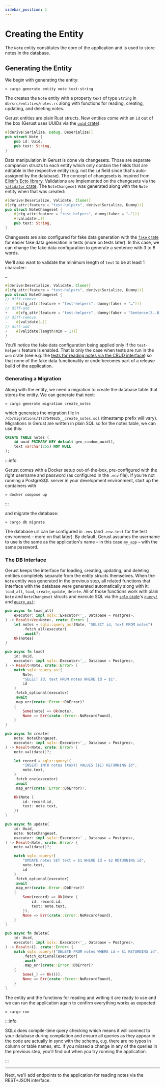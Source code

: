 ```yaml
---
sidebar_position: 1
---
```


# Creating the Entity

The `Note` entity constitutes the core of the application and is used to store notes in the database.

## Generating the Entity

We begin with generating the entity:

```
» cargo generate entity note text:string
```

The creates the `Note` entity with a property `text` of type `String` in `db/src/entities/notes.rs` along with functions for reading, creating, updating, and deleting notes.

Gerust entities are plain Rust structs. New entities come with an `id` out of the box (Gerust uses UUIDs via the [`uuid` crate](https://crates.io/crates/uuid)):

```rust
#[derive(Serialize, Debug, Deserialize)]
pub struct Note {
    pub id: Uuid,
    pub text: String,
}
```

Data manipulation in Gerust is done via changesets. Those are separate companion structs to each entity which only contain the fields that are editable in the respective entity (e.g. not the `id` field since that's auto-assigned by the database). The concept of changesets is inspired from [Elixir's Ecto library](https://hexdocs.pm/ecto/Ecto.Changeset.html). Validations are implemented on the changesets via the [`validator` crate](https://crates.io/crates/validator). The `NoteChangeset` was generated along with the `Note` entity when that was created:

```rust
#[derive(Deserialize, Validate, Clone)]
#[cfg_attr(feature = "test-helpers", derive(Serialize, Dummy))]
pub struct NoteChangeset {
    #[cfg_attr(feature = "test-helpers", dummy(faker = "…"))]
    #[validate(…)]
    pub text: String,
}
```

Changesets are also configured for fake data generation with the [`fake` crate](https://crates.io/crates/fake) for easier fake data generation in tests (more on tests later). In this case, we can change the fake data configuration to generate a sentence with 3 to 8 words.

We'll also want to validate the minimum length of `text` to be at least 1 character:

```rust
…

#[derive(Deserialize, Validate, Clone)]
#[cfg_attr(feature = "test-helpers", derive(Serialize, Dummy))]
pub struct NoteChangeset {
// diff-remove
-    #[cfg_attr(feature = "test-helpers", dummy(faker = "…"))]
// diff-add
+    #[cfg_attr(feature = "test-helpers", dummy(faker = "Sentence(3..8)"))]
// diff-remove
-    #[validate(…)]
// diff-add
+    #[validate(length(min = 1))]
}
```

You'll notice the fake data configuration being applied only if the `test-helpers` feature is enabled. That is only the case when tests are run in the `web` crate (see e.g. the [tests for reading notes via the CRUD interface](./reading-endpoints#testing)) so that none of the fake data functionality or code becomes part of a release build of the application.

### Generating a Migration

Along with the entity, we need a migration to create the database table that stores the entity. We can generate that next:

```
» cargo generate migration create_notes
```

which generates the migration file in `/db/migrations/1737540625__create_notes.sql` (timestamp prefix will vary). Migrations in Gerust are written in plain SQL so for the notes table, we can use this:

```sql
CREATE TABLE notes (
    id uuid PRIMARY KEY default gen_random_uuid(),
    text varchar(255) NOT NULL
);
```

:::info

Gerust comes with a Docker setup out-of-the-box, pre-configured with the right username and password (as configured in the `.env` file). If you're not running a PostgreSQL server in your development environment, start up the containers with

```
» docker compose up
```

:::

and migrate the database:

```
» cargo db migrate
```

The database url can be configured in `.env` (and `.env.test` for the test environment – more on that later). By default, Gerust assumes the username to use is the same as the application's name – in this case `my_app` – with the same password.

### The DB Interface

Gerust keeps the interface for loading, creating, updating, and deleting entities completely separate from the entity structs themselves. When the `Note` entity was generated in the previous step, all related functions that interface with the database were generated automatically along with it: `load_all`, `load`, `create`, `update`, `delete`. All of those functions work with plain `Note` and `NoteChangeset` structs and execute SQL via the [`sqlx` crate](https://crates.io/crates/sqlx)'s [`query!`](https://docs.rs/sqlx/0.8.3/sqlx/macro.query.html) and [`query_as!`](https://docs.rs/sqlx/0.8.3/sqlx/macro.query_as.html):

```rust
pub async fn load_all(
    executor: impl sqlx::Executor<'_, Database = Postgres>,
) -> Result<Vec<Note>, crate::Error> {
    let notes = sqlx::query_as!(Note, "SELECT id, text FROM notes")
        .fetch_all(executor)
        .await?;
    Ok(notes)
}

pub async fn load(
    id: Uuid,
    executor: impl sqlx::Executor<'_, Database = Postgres>,
) -> Result<Note, crate::Error> {
    match sqlx::query_as!(
        Note,
        "SELECT id, text FROM notes WHERE id = $1",
        id
    )
    .fetch_optional(executor)
    .await
    .map_err(crate::Error::DbError)?
    {
        Some(note) => Ok(note),
        None => Err(crate::Error::NoRecordFound),
    }
}

pub async fn create(
    note: NoteChangeset,
    executor: impl sqlx::Executor<'_, Database = Postgres>,
) -> Result<Note, crate::Error> {
    note.validate()?;

    let record = sqlx::query!(
        "INSERT INTO notes (text) VALUES ($1) RETURNING id",
        note.text,
    )
    .fetch_one(executor)
    .await
    .map_err(crate::Error::DbError)?;

    Ok(Note {
        id: record.id,
        text: note.text,
    })
}

pub async fn update(
    id: Uuid,
    note: NoteChangeset,
    executor: impl sqlx::Executor<'_, Database = Postgres>,
) -> Result<Note, crate::Error> {
    note.validate()?;

    match sqlx::query!(
        "UPDATE notes SET text = $1 WHERE id = $2 RETURNING id",
        note.text,
        id
    )
    .fetch_optional(executor)
    .await
    .map_err(crate::Error::DbError)?
    {
        Some(record) => Ok(Note {
            id: record.id,
            text: note.text,
        }),
        None => Err(crate::Error::NoRecordFound),
    }
}

pub async fn delete(
    id: Uuid,
    executor: impl sqlx::Executor<'_, Database = Postgres>,
) -> Result<(), crate::Error> {
    match sqlx::query!("DELETE FROM notes WHERE id = $1 RETURNING id", id)
        .fetch_optional(executor)
        .await
        .map_err(crate::Error::DbError)?
    {
        Some(_) => Ok(()),
        None => Err(crate::Error::NoRecordFound),
    }
}
```

The entity and the functions for reading and writing it are ready to use and we can run the application again to confirm everything works as expected:

```
» cargo run
```

:::info

SQLx does compile-time query checking which means it will connect to your database during compilation and ensure all queries as they appear in the code are actually in sync with the schema, e.g. there are no typos in column or table names, etc. If you missed a change in any of the queries in the previous step, you'll find out when you try running the application.

:::

---

Next, we'll add endpoints to the application for reading notes via the REST+JSON interface.
